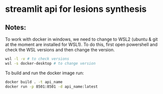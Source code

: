 # streamlit api for lesions synthesis

## Notes:
To work with docker in windows, we need to change to WSL2 (ubuntu & git at the moment are installed for WSL1). To do this, first open powershell and check the WSL versions and then change the version.
```bash
wsl -l -v # to check versions
wsl -s docker-desktop # to change version
```
To build and run the docker image run:
```bash
docker build . -t api_name
docker run -p 8501:8501 -d api_name:latest
```

